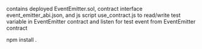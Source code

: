 contains deployed EventEmitter.sol, contract interface event_emitter_abi.json, and js script use_contract.js to read/write test variable in EventEmitter contract and listen for test event from EventEmitter contract

npm install .

